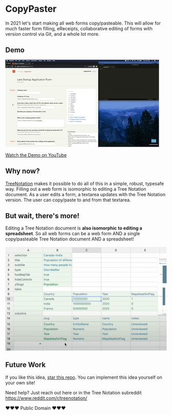 # CopyPaster

In 2021 let's start making all web forms copy/pasteable.
This will allow for much faster form filling, eReceipts,
collaborative editing of forms with version control via Git,
and a whole lot more.

## Demo

![Demo](demo.gif)

[Watch the Demo on YouTube](https://www.youtube.com/watch?v=rDJmzaSTe_c)

## Why now?

[TreeNotation](https://treenotation.org/) makes it possible
to do all of this in a simple, robust, typesafe way. Filling
out a web form is isomorphic to editing a Tree Notation
document. As a user edits a form, a textarea updates with
the Tree Notation version. The user can copy/paste to and
from that textarea.

## But wait, there's more!

Editing a Tree Notation document is **also isomorphic to
editing a spreadsheet**. So all web forms can be a web
form AND a single copy/pasteable Tree Notation document AND
a spreadsheet!

![Demo](formsAreNowSpreadsheets.gif)


## Future Work

If you like this idea, [star this repo]. You can implement this
idea yourself on your own site!

[star this repo]: https://github.com/publicdomaincompany/copypaster

Need help? Just reach out here or in the Tree Notation
subreddit https://www.reddit.com/r/treenotation/

❤️❤️❤️ Public Domain ❤️❤️❤️
